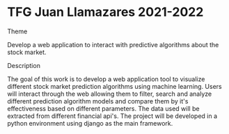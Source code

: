 # TFG Juan Llamazares 2021-2022


Theme

Develop a web application to interact with predictive algorithms about the stock market.

Description

The goal of this work is to develop a web application tool to visualize different stock market prediction algorithms using machine learning. Users will interact through the web allowing them to filter, search and analyze different prediction algorithm models and compare them by it's effectiveness based on different parameters. The data used will be extracted from different financial api's. The project will be developed in a python environment using django as the main framework. 
